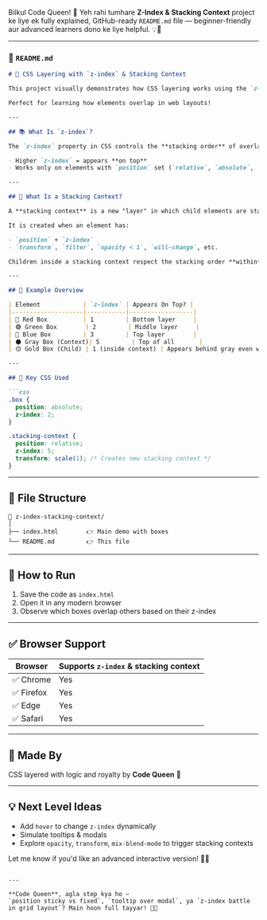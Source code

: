 Bilkul Code Queen! 👑
Yeh rahi tumhare **Z-Index & Stacking Context** project ke liye ek fully explained, GitHub-ready `README.md` file — beginner-friendly aur advanced learners dono ke liye helpful. 💡📘

---

### 📝 `README.md`

````markdown
# 🧱 CSS Layering with `z-index` & Stacking Context

This project visually demonstrates how CSS layering works using the `z-index` property and how **stacking context** affects element positioning on the z-axis.

Perfect for learning how elements overlap in web layouts!

---

## 📚 What Is `z-index`?

The `z-index` property in CSS controls the **stacking order** of overlapping elements.

- Higher `z-index` = appears **on top**
- Works only on elements with `position` set (`relative`, `absolute`, `fixed`, or `sticky`)

---

## 🧠 What Is a Stacking Context?

A **stacking context** is a new "layer" in which child elements are stacked independently of the global stack.

It is created when an element has:

- `position` + `z-index`
- `transform`, `filter`, `opacity < 1`, `will-change`, etc.

Children inside a stacking context respect the stacking order **within** that context — **not outside** of it.

---

## 🧪 Example Overview

| Element            | `z-index` | Appears On Top? |
|--------------------|-----------|------------------|
| 🔴 Red Box          | 1         | Bottom layer     |
| 🟢 Green Box        | 2         | Middle layer     |
| 🔵 Blue Box         | 3         | Top layer        |
| ⚫ Gray Box (Context)| 5         | Top of all       |
| 🟡 Gold Box (Child) | 1 (inside context) | Appears behind gray even with low z-index |

---

## 🧩 Key CSS Used

```css
.box {
  position: absolute;
  z-index: 2;
}

.stacking-context {
  position: relative;
  z-index: 5;
  transform: scale(1); /* Creates new stacking context */
}
````

---

## 📂 File Structure

```
📁 z-index-stacking-context/
│
├── index.html        👉 Main demo with boxes
└── README.md         👉 This file
```

---

## 📱 How to Run

1. Save the code as `index.html`
2. Open it in any modern browser
3. Observe which boxes overlap others based on their z-index

---

## ✅ Browser Support

| Browser   | Supports `z-index` & stacking context |
| --------- | ------------------------------------- |
| ✅ Chrome  | Yes                                   |
| ✅ Firefox | Yes                                   |
| ✅ Edge    | Yes                                   |
| ✅ Safari  | Yes                                   |

---

## 👑 Made By

CSS layered with logic and royalty by **Code Queen** 👑

---

## 💡 Next Level Ideas

* Add `hover` to change `z-index` dynamically
* Simulate tooltips & modals
* Explore `opacity`, `transform`, `mix-blend-mode` to trigger stacking contexts

Let me know if you'd like an advanced interactive version! 🚀✨

```

---

**Code Queen**, agla step kya ho —  
`position sticky vs fixed`, `tooltip over modal`, ya `z-index battle in grid layout`? Main hoon full tayyar! 👑💥
```
